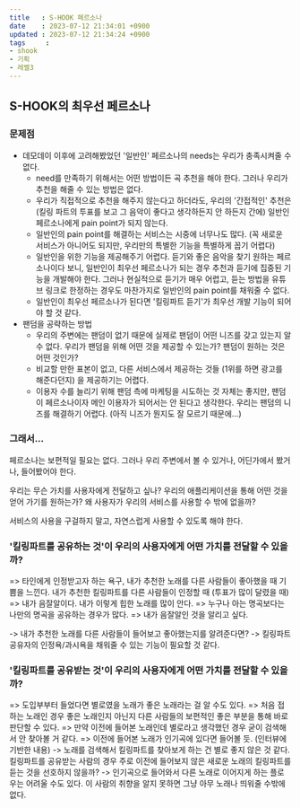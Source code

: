 ```yaml
---
title   : S-HOOK 페르소나
date    : 2023-07-12 21:34:01 +0900
updated : 2023-07-12 21:34:24 +0900
tags     : 
- shook
- 기획
- 레벨3
---
```


## S-HOOK의 최우선 페르소나

### 문제점

- 데모데이 이후에 고려해봤었던 '일반인' 페르소나의 needs는 우리가 충족시켜줄 수 없다. 
	- need를 만족하기 위해서는 어떤 방법이든 곡 추천을 해야 한다. 그러나 우리가 추천을 해줄 수 있는 방법은 없다.
	- 우리가 직접적으로 추천을 해주지 않는다고 하더라도, 우리의 '간접적인' 추천은 (킬링 파트의 투표를 보고 그 음악이 좋다고 생각하든지 안 하든지 간에) 일반인 페르소나에게 pain point가 되지 않는다.
	- 일반인의 pain point를 해결하는 서비스는 시중에 너무나도 많다. (꼭 새로운 서비스가 아니어도 되지만, 우리만의 특별한 기능을 특별하게 꼽기 어렵다)
	- 일반인을 위한 기능을 제공해주기 어렵다. 듣기와 좋은 음악을 찾기 원하는 페르소나이다 보니, 일반인이 최우선 페르소나가 되는 경우 추천과 듣기에 집중된 기능을 개발해야 한다. 그러나 현실적으로 듣기가 매우 어렵고, 듣는 방법을 유튜브 링크로 한정하는 경우도 마찬가지로 일반인의 pain point를 채워줄 수 없다.
	- 일반인이 최우선 페르소나가 된다면 '킬링파트 듣기'가 최우선 개발 기능이 되어야 할 것 같다.
- 팬덤을 공략하는 방법
	- 우리의 주변에는 팬덤이 없기 때문에 실제로 팬덤이 어떤 니즈를 갖고 있는지 알 수 없다. 우리가 팬덤을 위해 어떤 것을 제공할 수 있는가? 팬덤이 원하는 것은 어떤 것인가?
	- 비교할 만한 표본이 없고, 다른 서비스에서 제공하는 것들 (1위를 하면 광고를 해준다던지) 을 제공하기는 어렵다. 
	- 이용자 수를 늘리기 위해 팬덤 측에 마케팅을 시도하는 것 자체는 좋지만, 팬덤이 페르소나이자 메인 이용자가 되어서는 안 된다고 생각한다. 우리는 팬덤의 니즈를 해결하기 어렵다. (아직 니즈가 뭔지도 잘 모르기 때문에...)

### 그래서...

페르소나는 보편적일 필요는 없다. 그러나 우리 주변에서 볼 수 있거나, 어딘가에서 봤거나, 들어봤어야 한다.

우리는 무슨 가치를 사용자에게 전달하고 싶나?
우리의 애플리케이션을 통해 어떤 것을 얻어 가기를 원하는가?
왜 사용자가 우리의 서비스를 사용할 수 밖에 없을까?

서비스의 사용을 구걸하지 말고, 자연스럽게 사용할 수 있도록 해야 한다.

### '킬링파트를 공유하는 것'이 우리의 사용자에게 어떤 가치를 전달할 수 있을까?

=> 타인에게 인정받고자 하는 욕구, 내가 추천한 노래를 다른 사람들이 좋아했을 때 기쁨을 느낀다. 내가 추천한 킬링파트를 다른 사람들이 인정할 때 (투표가 많이 달렸을 때)
=> 내가 음잘알이다. 내가 이렇게 힙한 노래를 많이 안다.
=> 누구나 아는 명곡보다는 나만의 명곡을 공유하는 경우가 많다.
=> 내가 음잘알인 것을 알리고 싶다.

-> 내가 추천한 노래를 다른 사람들이 들어보고 좋아했는지를 알려준다면?
-> 킬링파트 공유자의 인정욕/과시욕을 채워줄 수 있는 기능이 필요할 것 같다. 

### '킬링파트를 공유받는 것'이 우리의 사용자에게 어떤 가치를 전달할 수 있을까?

=> 도입부부터 들었다면 별로였을 노래가 좋은 노래라는 걸 알 수도 있다.
=> 처음 접하는 노래인 경우 좋은 노래인지 아닌지 다른 사람들의 보편적인 좋은 부분을 통해 바로 판단할 수 있다.
=> 만약 이전에 들어본 노래인데 별로라고 생각했던 경우 굳이 검색해서 안 찾아볼 거 같다.
=> 이전에 들어본 노래가 인기곡에 있다면 들어볼 듯. (인터뷰에 기반한 내용)
-> 노래를 검색해서 킬링파트를 찾아보게 하는 건 별로 좋지 않은 것 같다. 킬링파트를 공유받는 사람의 경우 주로 이전에 들어보지 않은 새로운 노래의 킬링파트를 듣는 것을 선호하지 않을까?
-> 인기곡으로 들어와서 다른 노래로 이어지게 하는 플로우는 어려울 수도 있다. 이 사람의 취향을 알지 못하면 그냥 아무 노래나 띄워줄 수밖에 없다.